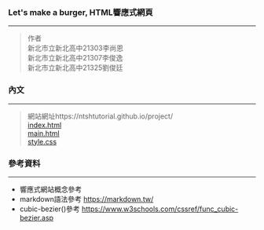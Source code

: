 ### Let's make a burger, HTML響應式網頁
---
> 作者<br>
> 新北市立新北高中21303李尚恩<br>
> 新北市立新北高中21307李俊逸<br>
> 新北市立新北高中21325劉俊廷

### 內文
---
> 網站網址https://ntshtutorial.github.io/project/<br>
> [index.html](https://ntshtutorial.github.io/project/index.html)<br>
> [main.html](https://ntshtutorial.github.io/project/main.html)<br>
> [style.css](https://ntshtutorial.github.io/project/style.css)

### 參考資料
---
- 響應式網站概念參考
- markdown語法參考 <https://markdown.tw/>
- cubic-bezier()參考 <https://www.w3schools.com/cssref/func_cubic-bezier.asp>

